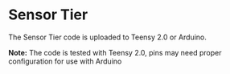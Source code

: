 # Sensor Tier

The Sensor Tier code is uploaded to Teensy 2.0 or Arduino.

**Note:** The code is tested with Teensy 2.0, pins may need proper configuration for use with Arduino

